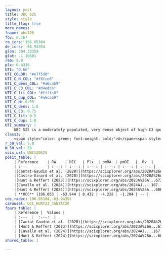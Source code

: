 ```yaml
---
layout: post
title: UBC 525
style: style
title_flag: true
more_names: 
fname: ubc525
fov: 0.167
ra_icrs: 196.05304
de_icrs: -63.94354
glon: 304.33358
glat: -1.10501
r50: 5.0
plx: 0.4316
UTI: "0.66"
UTI_COLOR: "#e7f5d0"
UTI_C_N_COL: "#f8fce0"
UTI_C_dens_COL: "#a6cab9"
UTI_C_C3_COL: "#d4edca"
UTI_C_lit_COL: "#ffffe8"
UTI_C_dup_COL: "#a6cab9"
UTI_C_N: 0.55
UTI_C_dens: 1.0
UTI_C_C3: 0.75
UTI_C_lit: 0.5
UTI_C_dup: 1.0
UTI_summary: |
    UBC 525 is a moderately populated, very dense object of high C3 quality. It is moderately studied in the literature.
class3: |
    <span style="color: green; font-weight: bold;">A</span><span style="color: #FFC300; font-weight: bold;">B</span>
r_50_val: 5.0
N_50_val: 59
scix_url: UBC%20525
posit_table: |
    | Reference    | RA    | DEC   | Plx  | pmRA  | pmDE   |  Rv  |
    | :---         | :---: | :---: | :---: | :---: | :---: | :---: |
    |[Cantat-Gaudin et al. (2020)](https://scixplorer.org/abs/2020A%26A...640A...1C) | 196.023 | -63.941 | 0.436 | -4.202 | -1.219 | -- |
    |[Castro-Ginard et al. (2020)](https://scixplorer.org/abs/2020A%26A...635A..45C) | 196.051 | -63.922 | 0.434 | -4.206 | -1.21 | -- |
    |[Hunt & Reffert (2023)](https://scixplorer.org/abs/2023A%26A...673A.114H) | 196.144 | -63.954 | 0.432 | -4.239 | -1.176 | -- |
    |[Cavallo et al. (2024)](https://scixplorer.org/abs/2024AJ....167...12C) | 196.09 | -63.895 | 0.43 | -- | -- | -- |
    |[Hunt & Reffert (2024)](https://scixplorer.org/abs/2024A%26A...686A..42H) | 196.144 | -63.954 | 0.432 | -4.239 | -1.176 | -- |
    | **UCC** |196.053 | -63.944 | 0.432 | -4.228 | -1.204 | -- | 
cds_radec: 196.05304,-63.94354
carousel: UCC_HUNT23_CANTAT20
fpars_table: |
    | Reference |  Values |
    | :---  |  :---:  |
    | [Cantat-Gaudin et al. (2020)](https://scixplorer.org/abs/2020A%26A...640A...1C) | `AVNN=2.26, DMNN=11.79, AgeNN=7.07` |
    | [Hunt & Reffert (2023)](https://scixplorer.org/abs/2023A%26A...673A.114H) | `AV50=2.195, diffAV50=2.594, MOD50=11.662, logAge50=6.956` |
    | [Cavallo et al. (2024)](https://scixplorer.org/abs/2024AJ....167...12C) | `AV50=2.38, dMod50=11.59, logAge50=6.97, [Fe/H]50=-0.03` |
    | [Hunt & Reffert (2024)](https://scixplorer.org/abs/2024A%26A...686A..42H) | `MassJ=1314.16` |
shared_table: |
    
---
```

